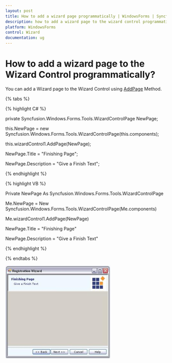 ```yaml
---
layout: post
title: How to add a wizard page programmatically | WindowsForms | Syncfusion
description: how to add a wizard page to the wizard control programmatically?
platform: WindowsForms
control: Wizard
documentation: ug
---
```


# How to add a wizard page to the Wizard Control programmatically?

You can add a Wizard page to the Wizard Control using [AddPage](https://help.syncfusion.com/cr/windowsforms/Syncfusion.Windows.Forms.Tools.Wizard.html#Syncfusion_Windows_Forms_Tools_Wizard_AddPage_Syncfusion_Windows_Forms_Tools_WizardPage_) Method.

{% tabs %}

{% highlight C# %}

private Syncfusion.Windows.Forms.Tools.WizardControlPage NewPage;

this.NewPage = new Syncfusion.Windows.Forms.Tools.WizardControlPage(this.components);

this.wizardControl1.AddPage(NewPage);

NewPage.Title = "Finishing Page";

NewPage.Description = "Give a Finish Text";

{% endhighlight %}

{% highlight VB %}



Private NewPage As Syncfusion.Windows.Forms.Tools.WizardControlPage

Me.NewPage = New Syncfusion.Windows.Forms.Tools.WizardControlPage(Me.components) 

Me.wizardControl1.AddPage(NewPage) 

NewPage.Title = "Finishing Page" 

NewPage.Description = "Give a Finish Text" 

{% endhighlight %}

{% endtabs %}

![wizard page added to the wizard control programmatically](How-to-add-a-wizard-page-to-the-Wizard-Control-programmatically_images/How-to-add-a-wizard-page-to-the-Wizard-Control-programmatically_img1.jpeg)


